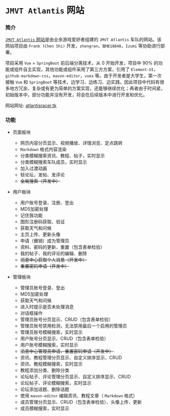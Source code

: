 <!-- Created by Frank (Chen Shi) -->
<!-- Started on October 20 -->

#  `JMVT Atlantis` 网站

### 简介
  [`JMVT Atlantis` 网站](http://atlantisracer.tk)是由业余游戏爱好者组建的 `JMVT Atlantis` 车队的网站。该网站项目由 `Frank (Chen Shi)` 开发，`zhengran`，`御坂18848`，`Izumi` 等协助进行部署。  
    
  项目采用 `Vue` + `SpringBoot` 前后端分离技术，从 0 开始开发，项目中 90% 的功能或组件自主实现，其他功能或组件采用了第三方方案，引用了 `Element-UI`，`github-markdown-css`，`mavon-editor`，`vuex` 等。由于开发者是大学生，第一次接触 `Vue` 和 `SpringBoot` 等技术，边学习、边练习、边实践，因此项目中代码有很多地方冗余、复杂或有更为简单的方案实现，还能够继续优化；再者由于时间紧，初始版本中，部分功能并没有开发，将会在后续版本中进行开发和优化。  
    
  网站网址: [atlantisracer.tk](http://atlantisracer.tk) 

### 功能
* 页面板块  
    * 网页内容分页显示、视频播放、详情浏览、定点跳转
    * `Markdown` 格式内容渲染
    * 分类模糊搜索资讯、教程、帖子，实时显示
    * 分类模糊搜索车队成员，实时显示
    * 加入过渡动画
    * 轻论坛，发帖、发评论
    * ~~全局搜索（开发中）~~

* 用户板块
    * 用户账号登录、注册、登出
    * MD5加密处理
    * 记住我功能
    * 图形注册码获取、验证
    * 获取天气和问候
    * 主页上传、更新头像
    * 申请（撤销）成为管理员
    * 资料、密码的更新、重置（包含表单检验）
    * 我的帖子、我的评论的编辑、删除
    * ~~消息中心获取个人消息（开发中）~~
    * ~~重置密码申请（开发中）~~


* 管理板块
    * 管理员账号登录、登出
    * MD5加密处理
    * 获取天气和问候
    * 进入时提示是否未处理消息
    * 对话框操作
    * 管理员账号分页显示、CRUD（包含表单检验）
    * 管理员账号禁用检测，无法禁用最后一个启用的管理员
    * 管理员账号模糊搜索，实时显示
    * 用户账号分页显示、CRUD（包含表单检验）
    * 用户账号模糊搜索，实时显示
    * ~~消息中心管理员申请、重置密码申请（开发中）~~
    * 资讯、教程管理分页显示、自定义排序显示、CRUD
    * 资讯、教程模糊搜索，实时显示
    * 教程添加分类、删除分类
    * 论坛帖子、评论管理分页显示、自定义排序显示、CRUD
    * 论坛帖子、评论模糊搜索，实时显示
    * 论坛添加话题、删除话题
    * 使用 `mavon-editor` 编辑资讯、教程文章（ `Markdown` 格式）
    * 成员管理分页显示、CRUD（包含表单检验）、头像上传、更新
    * 成员模糊搜索，实时显示


